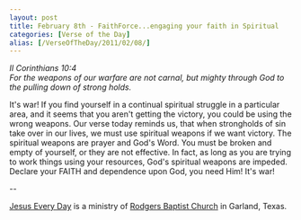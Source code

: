 ```yaml
---
layout: post
title: February 8th - FaithForce...engaging your faith in Spiritual
categories: [Verse of the Day]
alias: [/VerseOfTheDay/2011/02/08/]
---
```


_II Corinthians 10:4  
For the weapons of our warfare are not carnal, but mighty through
God to the pulling down of strong holds._

It's war! If you find yourself in a continual spiritual struggle in
a particular area, and it seems that you aren't getting the victory,
you could be using the wrong weapons. Our verse today reminds us,
that when strongholds of sin take over in our lives, we must use
spiritual weapons if we want victory. The spiritual weapons are
prayer and God's Word. You must be broken and empty of yourself, or
they are not effective. In fact, as long as you are trying to work
things using your resources, God's spiritual weapons are impeded.
Declare your FAITH and dependence upon God, you need Him! It's war!

 --

<a href=http://jesuseveryday.net>Jesus Every Day</a> is a ministry of <a href=http://rodgersbaptist.net>Rodgers Baptist Church</a> in Garland, Texas.
